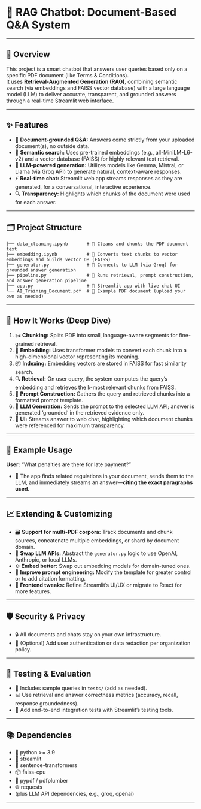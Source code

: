 
# 🤖 RAG Chatbot: Document-Based Q&A System

---

## 📄 Overview

This project is a smart chatbot that answers user queries based only on a specific PDF document (like Terms & Conditions).  
It uses **Retrieval-Augmented Generation (RAG)**, combining semantic search (via embeddings and FAISS vector database) with a large language model (LLM) to deliver accurate, transparent, and grounded answers through a real-time Streamlit web interface.

---

## ✨ Features

- 📑 **Document-grounded Q&A:** Answers come strictly from your uploaded document(s), no outside data.
- 🧠 **Semantic search:** Uses pre-trained embeddings (e.g., all-MiniLM-L6-v2) and a vector database (FAISS) for highly relevant text retrieval.
- 🤝 **LLM-powered generation:** Utilizes models like Gemma, Mistral, or Llama (via Groq API) to generate natural, context-aware responses.
- ⚡ **Real-time chat:** Streamlit web app streams responses as they are generated, for a conversational, interactive experience.
- 🔍 **Transparency:** Highlights which chunks of the document were used for each answer.

---

## 🗂️ Project Structure

```
├── data_cleaning.ipynb       # 🧹 Cleans and chunks the PDF document text
├── embedding.ipynb           # 🧬 Converts text chunks to vector embeddings and builds vector DB (FAISS)
├── generator.py              # 🤖 Connects to LLM (via Groq) for grounded answer generation
├── pipeline.py               # 🔗 Runs retrieval, prompt construction, and answer generation pipeline
├── app.py                    # 💬 Streamlit app with live chat UI
└── AI_Training_Document.pdf  # 📄 Example PDF document (upload your own as needed)
```

---

## 🔬 How It Works (Deep Dive)

1. ✂️ **Chunking:** Splits PDF into small, language-aware segments for fine-grained retrieval.
2. 🧬 **Embedding:** Uses transformer models to convert each chunk into a high-dimensional vector representing its meaning.
3. 📦 **Indexing:** Embedding vectors are stored in FAISS for fast similarity search.
4. 🔍 **Retrieval:** On user query, the system computes the query’s embedding and retrieves the k-most relevant chunks from FAISS.
5. 📝 **Prompt Construction:** Gathers the query and retrieved chunks into a formatted prompt template.
6. 🤖 **LLM Generation:** Sends the prompt to the selected LLM API; answer is generated ‘grounded’ in the retrieved evidence only.
7. 💬 **UI:** Streams answer to web chat, highlighting which document chunks were referenced for maximum transparency.

---

## 🧩 Example Usage

**User:** “What penalties are there for late payment?”
- 📄 The app finds related regulations in your document, sends them to the LLM, and immediately streams an answer—**citing the exact paragraphs used.**

---

## 📈 Extending & Customizing

- 🗃️ **Support for multi-PDF corpora:** Track documents and chunk sources, concatenate multiple embeddings, or shard by document domain.
- 🔄 **Swap LLM APIs:** Abstract the `generator.py` logic to use OpenAI, Anthropic, or local LLMs.
- ⚙️ **Embed better:** Swap out embedding models for domain-tuned ones.
- 🧩 **Improve prompt engineering:** Modify the template for greater control or to add citation formatting.
- 💎 **Frontend tweaks:** Refine Streamlit’s UI/UX or migrate to React for more features.

---

## 🛡️ Security & Privacy

- 🔒 All documents and chats stay on your own infrastructure.
- 🔐 (Optional) Add user authentication or data redaction per organization policy.

---

## 🧪 Testing & Evaluation

- 📝 Includes sample queries in `tests/` (add as needed).
- 📊 Use retrieval and answer correctness metrics (accuracy, recall, response groundedness).
- 🧩 Add end-to-end integration tests with Streamlit’s testing tools.

---

## 📚 Dependencies

- 🐍 python >= 3.9
- 🎈 streamlit
- 🧬 sentence-transformers
- 📦 faiss-cpu
- 📄 pypdf / pdfplumber
- 🌐 requests
- (plus LLM API dependencies, e.g., groq, openai)

---

```